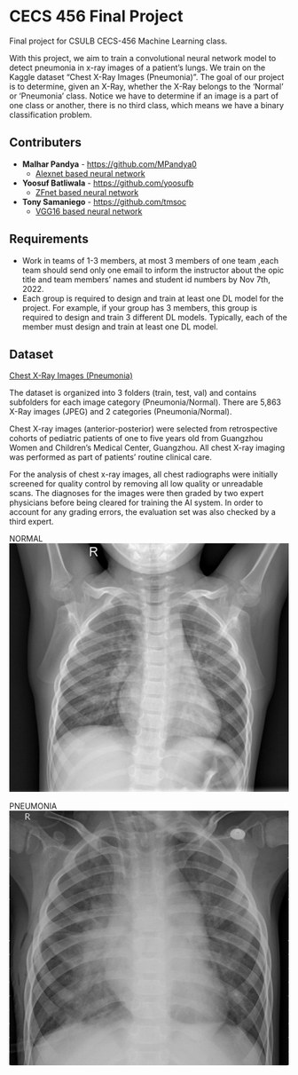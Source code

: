 # CECS 456 Final Project
Final project for CSULB CECS-456 Machine Learning class.

With this project, we aim to train a convolutional neural network model to detect pneumonia in x-ray images of a patient’s lungs. We train on the Kaggle dataset “Chest X-Ray Images (Pneumonia)”. The goal of our project is to determine, given an X-Ray, whether the X-Ray belongs to the ‘Normal’ or ‘Pneumonia’ class. Notice we have to determine if an image is a part of one class or another, there is no third class, which means we have a binary classification problem.

## Contributers
* **Malhar Pandya** - https://github.com/MPandya0
    * [Alexnet based neural network](https://github.com/yoosufb/CECS456_FinalProject/tree/main/Alexnet_MalharPandya)
* **Yoosuf Batliwala** - https://github.com/yoosufb
    * [ZFnet based neural network](https://github.com/yoosufb/CECS456_FinalProject/tree/main/ZFnet_Batliwala)
* **Tony Samaniego** - https://github.com/tmsoc
    * [VGG16 based neural network](https://github.com/yoosufb/CECS456_FinalProject/tree/main/VGG_Samaniego)

## Requirements
* Work in teams of 1-3 members, at most 3 members of one team ,each team should send only one email to inform the instructor about the opic title and team members’ names and student id numbers by Nov 7th, 2022.
* Each group is required to design and train at least one DL model for the project. For example, if your group has 3 members, this group is required to design and train 3 different DL models. Typically, each of the member must design and train at least one DL model.

## Dataset

[Chest X-Ray Images (Pneumonia)](https://www.kaggle.com/datasets/paultimothymooney/chest-xray-pneumonia)

The dataset is organized into 3 folders (train, test, val) and contains subfolders for each image category (Pneumonia/Normal). There are 5,863 X-Ray images (JPEG) and 2 categories (Pneumonia/Normal).

Chest X-ray images (anterior-posterior) were selected from retrospective cohorts of pediatric patients of one to five years old from Guangzhou Women and Children’s Medical Center, Guangzhou. All chest X-ray imaging was performed as part of patients’ routine clinical care.

For the analysis of chest x-ray images, all chest radiographs were initially screened for quality control by removing all low quality or unreadable scans. The diagnoses for the images were then graded by two expert physicians before being cleared for training the AI system. In order to account for any grading errors, the evaluation set was also checked by a third expert.

NORMAL
![NORMAL](./Documentation/Images/NORMAL.jpeg)

PNEUMONIA
![PNEUMONIA](./Documentation/Images/PNEUMONIA.jpeg)
